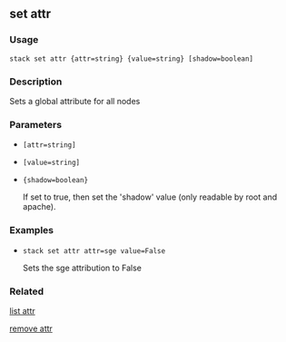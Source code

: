 ## set attr

### Usage

`stack set attr {attr=string} {value=string} [shadow=boolean]`

### Description


Sets a global attribute for all nodes



### Parameters
* `[attr=string]`
* `[value=string]`
* `{shadow=boolean}`

   If set to true, then set the 'shadow' value (only readable by root
	and apache).

### Examples

* `stack set attr attr=sge value=False`

   Sets the sge attribution to False


### Related
[list attr](list-attr)

[remove attr](remove-attr)


